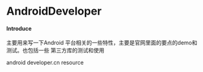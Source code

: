# AndroidDeveloper

#### Introduce
主要用来写一下Android 平台相关的一些特性，主要是官网里面的要点的demo和测试。也包括一些
第三方库的测试和使用

android developer.cn resource
